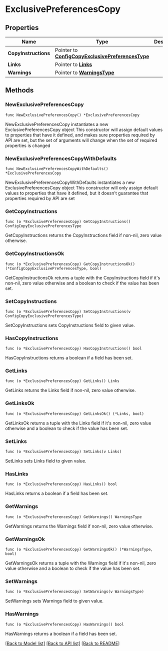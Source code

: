 # ExclusivePreferencesCopy

## Properties

Name | Type | Description | Notes
------------ | ------------- | ------------- | -------------
**CopyInstructions** | Pointer to [**ConfigCopyExclusivePreferencesType**](ConfigCopyExclusivePreferencesType.md) |  | [optional] 
**Links** | Pointer to [**Links**](Links.md) |  | [optional] 
**Warnings** | Pointer to [**WarningsType**](WarningsType.md) |  | [optional] 

## Methods

### NewExclusivePreferencesCopy

`func NewExclusivePreferencesCopy() *ExclusivePreferencesCopy`

NewExclusivePreferencesCopy instantiates a new ExclusivePreferencesCopy object
This constructor will assign default values to properties that have it defined,
and makes sure properties required by API are set, but the set of arguments
will change when the set of required properties is changed

### NewExclusivePreferencesCopyWithDefaults

`func NewExclusivePreferencesCopyWithDefaults() *ExclusivePreferencesCopy`

NewExclusivePreferencesCopyWithDefaults instantiates a new ExclusivePreferencesCopy object
This constructor will only assign default values to properties that have it defined,
but it doesn't guarantee that properties required by API are set

### GetCopyInstructions

`func (o *ExclusivePreferencesCopy) GetCopyInstructions() ConfigCopyExclusivePreferencesType`

GetCopyInstructions returns the CopyInstructions field if non-nil, zero value otherwise.

### GetCopyInstructionsOk

`func (o *ExclusivePreferencesCopy) GetCopyInstructionsOk() (*ConfigCopyExclusivePreferencesType, bool)`

GetCopyInstructionsOk returns a tuple with the CopyInstructions field if it's non-nil, zero value otherwise
and a boolean to check if the value has been set.

### SetCopyInstructions

`func (o *ExclusivePreferencesCopy) SetCopyInstructions(v ConfigCopyExclusivePreferencesType)`

SetCopyInstructions sets CopyInstructions field to given value.

### HasCopyInstructions

`func (o *ExclusivePreferencesCopy) HasCopyInstructions() bool`

HasCopyInstructions returns a boolean if a field has been set.

### GetLinks

`func (o *ExclusivePreferencesCopy) GetLinks() Links`

GetLinks returns the Links field if non-nil, zero value otherwise.

### GetLinksOk

`func (o *ExclusivePreferencesCopy) GetLinksOk() (*Links, bool)`

GetLinksOk returns a tuple with the Links field if it's non-nil, zero value otherwise
and a boolean to check if the value has been set.

### SetLinks

`func (o *ExclusivePreferencesCopy) SetLinks(v Links)`

SetLinks sets Links field to given value.

### HasLinks

`func (o *ExclusivePreferencesCopy) HasLinks() bool`

HasLinks returns a boolean if a field has been set.

### GetWarnings

`func (o *ExclusivePreferencesCopy) GetWarnings() WarningsType`

GetWarnings returns the Warnings field if non-nil, zero value otherwise.

### GetWarningsOk

`func (o *ExclusivePreferencesCopy) GetWarningsOk() (*WarningsType, bool)`

GetWarningsOk returns a tuple with the Warnings field if it's non-nil, zero value otherwise
and a boolean to check if the value has been set.

### SetWarnings

`func (o *ExclusivePreferencesCopy) SetWarnings(v WarningsType)`

SetWarnings sets Warnings field to given value.

### HasWarnings

`func (o *ExclusivePreferencesCopy) HasWarnings() bool`

HasWarnings returns a boolean if a field has been set.


[[Back to Model list]](../README.md#documentation-for-models) [[Back to API list]](../README.md#documentation-for-api-endpoints) [[Back to README]](../README.md)



